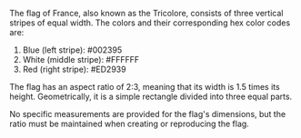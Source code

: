 The flag of France, also known as the Tricolore, consists of three vertical stripes of equal width. The colors and their corresponding hex color codes are:

1. Blue (left stripe): #002395
2. White (middle stripe): #FFFFFF
3. Red (right stripe): #ED2939

The flag has an aspect ratio of 2:3, meaning that its width is 1.5 times its height. Geometrically, it is a simple rectangle divided into three equal parts.

No specific measurements are provided for the flag's dimensions, but the ratio must be maintained when creating or reproducing the flag.